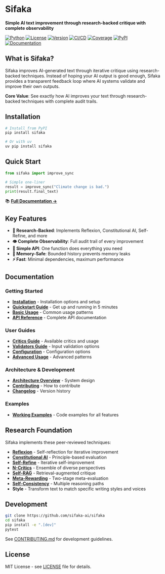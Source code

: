 # Sifaka

**Simple AI text improvement through research-backed critique with complete observability**

[![Python](https://img.shields.io/badge/python-3.10+-blue)](https://python.org)
[![License](https://img.shields.io/badge/license-MIT-green)](LICENSE)
[![Version](https://img.shields.io/badge/version-0.1.1-blue)](https://github.com/sifaka-ai/sifaka)
[![CI/CD](https://github.com/sifaka-ai/sifaka/actions/workflows/ci.yml/badge.svg)](https://github.com/sifaka-ai/sifaka/actions/workflows/ci.yml)
[![Coverage](https://img.shields.io/badge/coverage-60%25+-yellowgreen)](https://github.com/sifaka-ai/sifaka/actions/workflows/ci.yml)
[![PyPI](https://img.shields.io/pypi/v/sifaka)](https://pypi.org/project/sifaka/)
[![Documentation](https://img.shields.io/badge/docs-GitHub%20Pages-blue)](https://sifaka-ai.github.io/sifaka/)


## What is Sifaka?

Sifaka improves AI-generated text through iterative critique using research-backed techniques. Instead of hoping your AI output is good enough, Sifaka provides a transparent feedback loop where AI systems validate and improve their own outputs.

**Core Value**: See exactly how AI improves your text through research-backed techniques with complete audit trails.

## Installation

```bash
# Install from PyPI
pip install sifaka

# Or with uv
uv pip install sifaka
```

## Quick Start

```python
from sifaka import improve_sync

# Simple one-liner
result = improve_sync("Climate change is bad.")
print(result.final_text)
```

📚 **[Full Documentation →](https://sifaka-ai.github.io/sifaka/)**

## Key Features

- **🔬 Research-Backed**: Implements Reflexion, Constitutional AI, Self-Refine, and more
- **👁️ Complete Observability**: Full audit trail of every improvement
- **🎯 Simple API**: One function does everything you need
- **💾 Memory-Safe**: Bounded history prevents memory leaks
- **⚡ Fast**: Minimal dependencies, maximum performance

## Documentation

### Getting Started
- **[Installation](https://sifaka-ai.github.io/sifaka/installation/)** - Installation options and setup
- **[Quickstart Guide](https://sifaka-ai.github.io/sifaka/getting-started/quickstart/)** - Get up and running in 5 minutes
- **[Basic Usage](https://sifaka-ai.github.io/sifaka/guide/basic-usage/)** - Common usage patterns
- **[API Reference](API.md)** - Complete API documentation

### User Guides
- **[Critics Guide](https://sifaka-ai.github.io/sifaka/guide/critics/)** - Available critics and usage
- **[Validators Guide](https://sifaka-ai.github.io/sifaka/guide/validators/)** - Input validation options
- **[Configuration](https://sifaka-ai.github.io/sifaka/guide/configuration/)** - Configuration options
- **[Advanced Usage](https://sifaka-ai.github.io/sifaka/guide/advanced-usage/)** - Advanced patterns

### Architecture & Development
- **[Architecture Overview](https://sifaka-ai.github.io/sifaka/architecture/)** - System design
- **[Contributing](CONTRIBUTING.md)** - How to contribute
- **[Changelog](CHANGELOG.md)** - Version history

### Examples
- **[Working Examples](examples/)** - Code examples for all features

## Research Foundation

Sifaka implements these peer-reviewed techniques:

- **[Reflexion](https://arxiv.org/abs/2303.11366)** - Self-reflection for iterative improvement
- **[Constitutional AI](https://arxiv.org/abs/2212.08073)** - Principle-based evaluation
- **[Self-Refine](https://arxiv.org/abs/2303.17651)** - Iterative self-improvement
- **[N-Critics](https://arxiv.org/abs/2310.18679)** - Ensemble of diverse perspectives
- **[Self-RAG](https://arxiv.org/abs/2310.11511)** - Retrieval-augmented critique
- **[Meta-Rewarding](https://arxiv.org/abs/2407.19594)** - Two-stage meta-evaluation
- **[Self-Consistency](https://arxiv.org/abs/2203.11171)** - Multiple reasoning paths
- **Style** - Transform text to match specific writing styles and voices

## Development

```bash
git clone https://github.com/sifaka-ai/sifaka
cd sifaka
pip install -e ".[dev]"
pytest
```

See [CONTRIBUTING.md](CONTRIBUTING.md) for development guidelines.

## License

MIT License - see [LICENSE](LICENSE) file for details.
